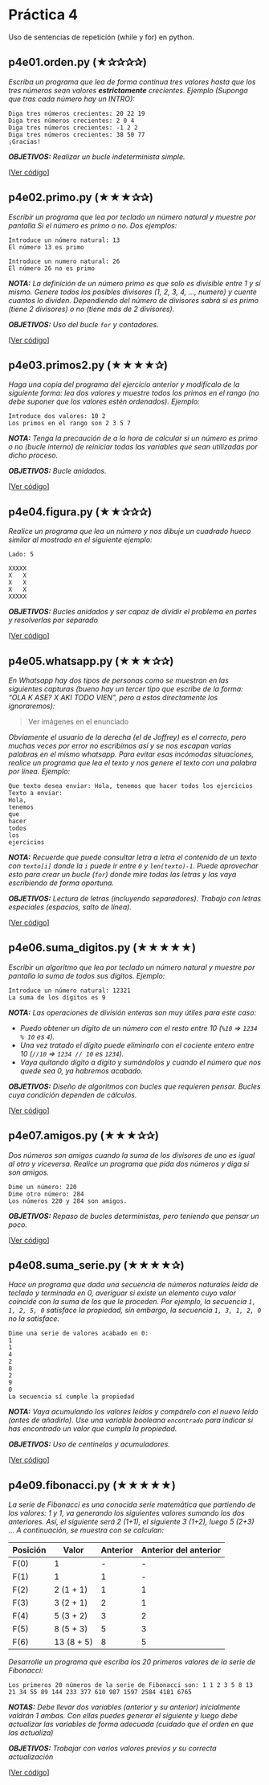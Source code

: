 # Práctica 4

Uso de sentencias de repetición (while y for) en python. 

## p4e01.orden.py (★✰✰✰✰) 
*Escriba un programa que lea de forma continua tres valores hasta que los tres números sean valores __estrictamente__ crecientes. Ejemplo (Suponga que tras cada número hay un INTRO):*

```
Diga tres números crecientes: 20 22 19
Diga tres números crecientes: 2 0 4
Diga tres números crecientes: -1 2 2
Diga tres números crecientes: 38 50 77
¡Gracias!
```

*__OBJETIVOS:__ Realizar un bucle indeterminista simple.*

[[Ver código]()]

## p4e02.primo.py (★★★✰✰) 
*Escribir un programa que lea por teclado un número natural y muestre por pantalla Si el número es primo o no. Dos ejemplos:*

```
Introduce un número natural: 13
El número 13 es primo

Introduce un numero natural: 26
El número 26 no es primo
```

*__NOTA:__ La definición de un número primo es que solo es divisible entre 1 y sí mismo. Genere todos los posibles divisores (1, 2, 3, 4, …, numero) y cuente cuantos lo dividen. Dependiendo del número de divisores sabrá si es primo (tiene 2 divisores) o no (tiene más de 2 divisores).*

*__OBJETIVOS:__ Uso del bucle `for` y contadores.*

[[Ver código]()]

## p4e03.primos2.py (★★★★✰) 
*Haga una copia del programa del ejercicio anterior y modifícalo de la siguiente forma: lea dos valores y muestre todos los primos en el rango (no debe suponer que los valores estén ordenados). Ejemplo:*

```
Introduce dos valores: 10 2
Los primos en el rango son 2 3 5 7
```

*__NOTA:__ Tenga la precaución de a la hora de calcular si un número es primo o no (bucle interno) de reiniciar todas las variables que sean utilizadas por dicho proceso.*

*__OBJETIVOS:__ Bucle anidados.*

[[Ver código]()]

## p4e04.figura.py (★★✰✰✰) 
*Realice un programa que lea un número y nos dibuje un cuadrado hueco similar al mostrado en el siguiente ejemplo:*

```
Lado: 5

XXXXX
X   X
X   X
X   X
XXXXX
```

*__OBJETIVOS:__ Bucles anidados y ser capaz de dividir el problema en partes y resolverlas por separado*

[[Ver código]()]

## p4e05.whatsapp.py (★★★✰✰) 
*En Whatsapp hay dos tipos de personas como se muestran en las siguientes capturas (bueno hay un tercer tipo que escribe de la forma: “OLA K ASE? X AKI TODO VIEN”, pero a estos directamente los ignoraremos):*

> Ver imágenes en el enunciado
                                         
*Obviamente el usuario de la derecha (el de Joffrey) es el correcto, pero muchas veces por error no escribimos así y se nos escapan varias palabras en el mismo whatsapp. Para evitar esas incómodas situaciones, realice un programa que lea el texto y nos genere el texto con una palabra por línea. Ejemplo:*

```
Que texto desea enviar: Hola, tenemos que hacer todos los ejercicios
Texto a enviar:
Hola,
tenemos
que
hacer
todos
los
ejercicios
```

*__NOTA:__ Recuerde que puede consultar letra a letra el contenido de un texto con `texto[i]` donde la `i` puede ir entre `0` y `len(texto)-1`. Puede aprovechar esto para crear un bucle (`for`) donde mire todas las letras y las vaya escribiendo de forma oportuna.*

*__OBJETIVOS:__ Lectura de letras (incluyendo separadores). Trabajo con letras especiales (espacios, salto de línea).*

[[Ver código]()]

## p4e06.suma_digitos.py (★★★★★) 
*Escribir un algoritmo que lea por teclado un número natural y muestre por pantalla la suma de todos sus dígitos. Ejemplo:*

```
Introduce un número natural: 12321
La suma de los dígitos es 9
```

*__NOTA:__ Las operaciones de división enteras son muy útiles para este caso:*
* *Puedo obtener un dígito de un número con el resto entre 10 (`%10` => `1234 % 10` es `4`).*
* *Una vez tratado el dígito puede eliminarlo con el cociente entero entre 10 (`//10` => `1234 // 10` es `1234`).*
* *Vaya quitando dígito a dígito y sumándolos y cuando el número que nos quede sea 0, ya habremos acabado.*

*__OBJETIVOS:__ Diseño de algoritmos con bucles que requieren pensar. Bucles cuya condición dependen de cálculos.*

[[Ver código]()]

## p4e07.amigos.py (★★★✰✰) 
*Dos números son amigos cuando la suma de los divisores de uno es igual al otro y viceversa. Realice un programa que pida dos números y diga si son amigos.*

```
Dime un número: 220
Dime otro número: 284
Los números 220 y 284 son amigos.
```

*__OBJETIVOS:__ Repaso de bucles deterministas, pero teniendo que pensar un poco.*

[[Ver código]()]

## p4e08.suma_serie.py (★★★★✰) 
*Hace un programa que dada una secuencia de números naturales leída de teclado y terminada en 0, averiguar si existe un elemento cuyo valor coincide con la suma de los que le proceden. Por ejemplo, la secuencia `1, 1, 2, 5, 0` satisface la propiedad, sin embargo, la secuencia `1, 3, 1, 2, 0` no la satisface.*

```
Dime una serie de valores acabado en 0: 
1
1
4
2
8
2
9
0
La secuencia sí cumple la propiedad
```
*__NOTA:__ Vaya acumulando los valores leídos y compárelo con el nuevo leído (antes de añadirlo). Use una variable booleana `encontrado` para indicar si has encontrado un valor que cumpla la propiedad.*

*__OBJETIVOS:__ Uso de centinelas y acumuladores.*

[[Ver código]()]

## p4e09.fibonacci.py (★★★★★) 
*La serie de Fibonacci es una conocida serie matemática que partiendo de los valores: 1 y 1, va generando los siguientes valores sumando los dos anteriores. Así, el siguiente será 2 (1+1), el siguiente 3 (1+2), luego 5 (2+3) … A continuación, se muestra con se calculan:*

Posición | Valor |	Anterior	| Anterior del anterior
--- | --- | --- | ---
F(0) | 1 | - | -
F(1) | 1 | 1 | -
F(2) | 2 (1 + 1) | 1 | 1
F(3) | 3 (2 + 1) | 2 | 1
F(4) | 5 (3 + 2) | 3 | 2
F(5) | 8 (5 + 3) | 5 | 3
F(6) | 13 (8 + 5) | 8 | 5

*Desarrolle un programa que escriba los 20 primeros valores de la serie de Fibonacci:*

```
Los primeros 20 números de la serie de Fibonacci son: 1 1 2 3 5 8 13 21 34 55 89 144 233 377 610 987 1597 2584 4181 6765
```

*__NOTAS:__ Debe llevar dos variables (anterior y su anterior) inicialmente valdrán 1 ambas. Con ellas puedes generar el siguiente y luego debe actualizar las variables de forma adecuada (cuidado que el orden en que las actualiza)*

*__OBJETIVOS:__ Trabajar con varios valores previos y su correcta actualización*

[[Ver código]()]
